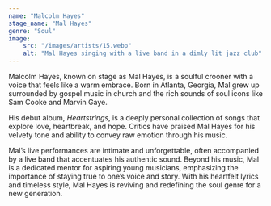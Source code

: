 ```yaml
---
name: "Malcolm Hayes"
stage_name: "Mal Hayes"
genre: "Soul"
image: 
    src: "/images/artists/15.webp"
    alt: "Mal Hayes singing with a live band in a dimly lit jazz club"
---
```


Malcolm Hayes, known on stage as Mal Hayes, is a soulful crooner with a voice that feels like a warm embrace. Born in Atlanta, Georgia, Mal grew up surrounded by gospel music in church and the rich sounds of soul icons like Sam Cooke and Marvin Gaye.

His debut album, *Heartstrings*, is a deeply personal collection of songs that explore love, heartbreak, and hope. Critics have praised Mal Hayes for his velvety tone and ability to convey raw emotion through his music.

Mal’s live performances are intimate and unforgettable, often accompanied by a live band that accentuates his authentic sound. Beyond his music, Mal is a dedicated mentor for aspiring young musicians, emphasizing the importance of staying true to one’s voice and story. With his heartfelt lyrics and timeless style, Mal Hayes is reviving and redefining the soul genre for a new generation.
